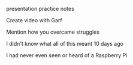 presentation practice notes



Create video with Garf

Mention how you overcame struggles

I didn't know what all of this meant 10 days ago

I had never even seen or heard of a Raspberry Pi